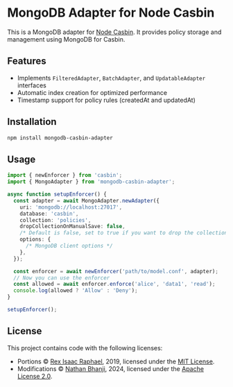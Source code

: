 # MongoDB Adapter for Node Casbin

This is a MongoDB adapter for [Node Casbin](https://github.com/casbin/node-casbin). It provides policy storage and management using MongoDB for Casbin.

## Features

- Implements `FilteredAdapter`, `BatchAdapter`, and `UpdatableAdapter` interfaces
- Automatic index creation for optimized performance
- Timestamp support for policy rules (createdAt and updatedAt)

## Installation

```bash
npm install mongodb-casbin-adapter
```

## Usage

```typescript
import { newEnforcer } from 'casbin';
import { MongoAdapter } from 'mongodb-casbin-adapter';

async function setupEnforcer() {
  const adapter = await MongoAdapter.newAdapter({
    uri: 'mongodb://localhost:27017',
    database: 'casbin',
    collection: 'policies',
    dropCollectionOnManualSave: false,
    /* Default is false, set to true if you want to drop the collection when savePolicy is called */
    options: {
      /* MongoDB client options */
    },
  });

  const enforcer = await newEnforcer('path/to/model.conf', adapter);
  // Now you can use the enforcer
  const allowed = await enforcer.enforce('alice', 'data1', 'read');
  console.log(allowed ? 'Allow' : 'Deny');
}

setupEnforcer();
```

## License

This project contains code with the following licenses:

- Portions © [Rex Isaac Raphael](https://github.com/juicycleff), 2019, licensed under the [MIT License](https://opensource.org/licenses/MIT).
- Modifications © [Nathan Bhanji](https://github.com/NathanBhanji), 2024, licensed under the [Apache License 2.0](https://www.apache.org/licenses/LICENSE-2.0).
